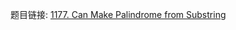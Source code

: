 题目链接: [1177. Can Make Palindrome from Substring](https://leetcode.com/problems/can-make-palindrome-from-substring/)